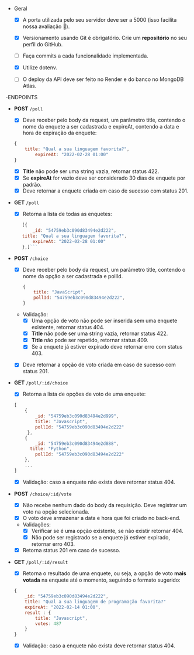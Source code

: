 - Geral
    - [x]  A porta utilizada pelo seu servidor deve ser a 5000 (isso facilita nossa avaliação 🙂).
    - [x]  Versionamento usando Git é obrigatório. Crie um **repositório** no seu perfil do GitHub.
    - [ ]  Faça commits a cada funcionalidade implementada.
    - [x]  Utilize dotenv.
    - [ ]  O deploy da API deve ser feito no Render e do banco no MongoDB Atlas.


-ENDPOINTS

- **POST** `/poll`
    - [X]  Deve receber pelo body da request, um parâmetro title, contendo o nome da enquete a ser cadastrada e expireAt, contendo a data e hora de expiração da enquete:
    
    ```jsx
    {
        title: "Qual a sua linguagem favorita?",
    		expireAt: "2022-02-28 01:00" 
    }
    ```
    
    - [X]  **Title** não pode ser uma string vazia, retornar status 422.
    - [X]  Se **expireAt** for vazio deve ser considerado 30 dias de enquete por padrão.
    - [X]  Deve retornar a enquete criada em caso de sucesso com status 201.

- **GET** `/poll`
    - [X]  Retorna a lista de todas as enquetes:
     ```jsx
        [{
            _id: "54759eb3c090d83494e2d222",
        title: "Qual a sua linguagem favorita?",
            expireAt: "2022-02-28 01:00" 
        },]```
	
- **POST** `/choice`
    - [X]  Deve receber pelo body da request, um parâmetro title, contendo o nome da opção a ser cadastrada e pollId.
        
        ```jsx
        {
            title: "JavaScript",
        	pollId: "54759eb3c090d83494e2d222",
        }
        ```
        
    - Validação:
        - [X]  Uma opção de voto não pode ser inserida sem uma enquete existente, retornar status 404.
        - [X]  **Title** não pode ser uma string vazia, retornar status 422.
        - [X]  **Title** não pode ser repetido, retornar status 409.
        - [X]  Se a enquete já estiver expirado deve retornar erro com status 403.
    - [X]  Deve retornar a opção de voto criada em caso de sucesso com status 201.

   
- **GET** `/poll/:id/choice`
    - [X]  Retorna a lista de opções de voto de uma enquete:
    
    ```jsx
    [
    	{
    		_id: "54759eb3c090d83494e2d999",
    		title: "Javascript",
    		pollId: "54759eb3c090d83494e2d222" 
    	 },
    	{
    		_id: "54759eb3c090d83494e2d888",
    	  title: "Python",
    		pollId: "54759eb3c090d83494e2d222"
    	},
    	...
    ]
    ```
    
    - [X]  Validação: caso a enquete não exista deve retornar status 404.
- **POST** `/choice/:id/vote`
    - [X]  Não recebe nenhum dado do body da requisição. Deve registrar um voto na opção selecionada.
    - [X]  O voto deve armazenar a data e hora que foi criado no back-end.
    - Validações:
        - [X]  Verificar se é uma opção existente, se não existir retornar 404.
        - [X]  Não pode ser registrado se a enquete já estiver expirado, retornar erro 403.
    - [X]  Retorna status 201 em caso de sucesso.
- **GET** `/poll/:id/result`
    - [X]  Retorna o resultado de uma enquete, ou seja, a opção de voto **mais votada** na enquete até o momento, seguindo o formato sugerido:
    
    ```jsx
    {
    	_id: "54759eb3c090d83494e2d222",
    	title: "Qual a sua linguagem de programação favorita?"
    	expireAt: "2022-02-14 01:00",
    	result : {
    		title: "Javascript",
    		votes: 487
    	}
    }
    ```
    
    - [X]  Validação: caso a enquete não exista deve retornar status 404.